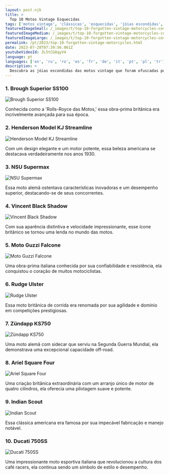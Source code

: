 ```yaml
---
layout: post.njk
title: >
  Top 10 Motos Vintage Esquecidas
tags: ['motos vintage', 'clássicas', 'esquecidas', 'jóias escondidas', 'históricas']
featuredImageSmall: /_images/t/top-10-forgotten-vintage-motorcycles-cover-pt-small.webp
featuredImageMedium: /_images/t/top-10-forgotten-vintage-motorcycles-cover-pt-medium.webp
featuredImageLarge: /_images/t/top-10-forgotten-vintage-motorcycles-cover-pt-large.webp
permalink: /pt/2023/top-10-forgotten-vintage-motorcycles.html
date: 2023-07-28T07:39:56.061Z
youtubeVideoId: JL5tCG8qyV4
language: pt
languages: ['en', 'ru', 'ro', 'es', 'fr', 'de', 'it', 'pt', 'pl', 'tr']
description: >
  Descubra as jóias escondidas das motos vintage que foram ofuscadas por modelos populares. Essas clássicas esquecidas possuem um charme único e uma importância histórica.
---
```


### 1. Brough Superior SS100

![Brough Superior SS100](/_images/2/2b4a80e47857788e25d5656c5967c7cb-medium.webp)

Conhecida como a 'Rolls-Royce das Motos,' essa obra-prima britânica era incrivelmente avançada para sua época.

### 2. Henderson Model KJ Streamline

![Henderson Model KJ Streamline](/_images/2/2274f6c8220cd51e759f29bc606898ed-medium.webp)

Com um design elegante e um motor potente, essa beleza americana se destacava verdadeiramente nos anos 1930.

### 3. NSU Supermax

![NSU Supermax](/_images/6/66a0baafdb29308e55aeb17d8c80ee5e-medium.webp)

Essa moto alemã ostentava características inovadoras e um desempenho superior, destacando-se de seus concorrentes.

### 4. Vincent Black Shadow

![Vincent Black Shadow](/_images/a/a2b9cf2dc59f1cb442c3773dbac2cfde-medium.webp)

Com sua aparência distintiva e velocidade impressionante, esse ícone britânico se tornou uma lenda no mundo das motos.

### 5. Moto Guzzi Falcone

![Moto Guzzi Falcone](/_images/7/71becefa5a04380ed17ce4b49bbbf662-medium.webp)

Uma obra-prima italiana conhecida por sua confiabilidade e resistência, ela conquistou o coração de muitos motociclistas.

### 6. Rudge Ulster

![Rudge Ulster](/_images/f/f52c0851f28f5a679419a687d801914c-medium.webp)

Essa moto britânica de corrida era renomada por sua agilidade e domínio em competições prestigiosas.

### 7. Zündapp KS750

![Zündapp KS750](/_images/0/0d1d20500e56ccd65505d5b6f52fcd93-medium.webp)

Uma moto alemã com sidecar que serviu na Segunda Guerra Mundial, ela demonstrava uma excepcional capacidade off-road.

### 8. Ariel Square Four

![Ariel Square Four](/_images/9/9be0d40a55d7707ac1187bafef56b0b7-medium.webp)

Uma criação britânica extraordinária com um arranjo único de motor de quatro cilindros, ela oferecia uma pilotagem suave e potente.

### 9. Indian Scout

![Indian Scout](/_images/c/cfe2d18fafaaf0ff6ec215d53fca1e47-medium.webp)

Essa clássica americana era famosa por sua impecável fabricação e manejo notável.

### 10. Ducati 750SS

![Ducati 750SS](/_images/2/23d8fc002fe20b9ceb5c61a7ddbd809f-medium.webp)

Uma impressionante moto esportiva italiana que revolucionou a cultura dos café racers, ela continua sendo um símbolo de estilo e desempenho.

